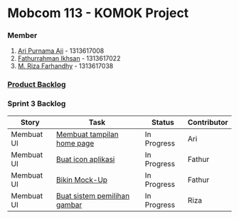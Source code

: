 # Mobcom 113 - KOMOK Project

### Member
1. [Ari Purnama Aji](https://github.com/AriPurnamaAji) - 1313617008
2. [Fathurrahman Ikhsan](https://github.com/rubischoco) - 1313617022
3. [M. Riza Farhandhy](https://github.com/MRizaF) - 1313617038

### [Product Backlog](https://docs.google.com/spreadsheets/d/1FXyzIFm2AvV1hARPRN1fpMccrpSSxL1ATb-We1RKoMg/edit?usp=sharing)

### Sprint 3 Backlog

| Story | Task | Status | Contributor |
|-------|------|--------|-------------|
| Membuat UI | [Membuat tampilan home page](https://github.com/rubischoco/KOMOKProject/issues/3) | In Progress | Ari |
| Membuat UI | [Buat icon aplikasi](https://github.com/rubischoco/KOMOKProject/issues/9) | In Progress | Fathur |
| Membuat UI | [Bikin Mock-Up](https://github.com/rubischoco/KOMOKProject/issues/2) | In Progress | Fathur |
| Membuat UI | [Buat sistem pemilihan gambar](https://github.com/rubischoco/KOMOKProject/issues/8) | In Progress | Riza |

